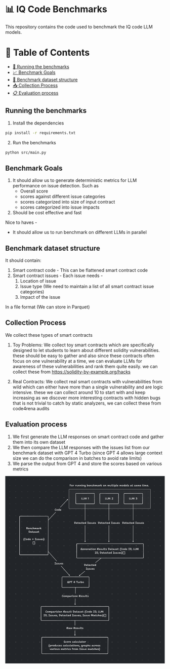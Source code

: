 # 📊 IQ Code Benchmarks
This repository contains the code used to benchmark the IQ code LLM models.

# 📝 Table of Contents
- [🏃 Running the benchmarks](#running-the-benchmarks)
- [📈 Benchmark Goals](#benchmark-goals)
- [📂 Benchmark dataset structure](#benchmark-dataset-structure)
- [📥 Collection Process](#collection-process)
- [📋 Evaluation process](#evaluation-process)

## Running the benchmarks
1. Install the dependencies
```bash
pip install -r requirements.txt
```
2. Run the benchmarks
```bash
python src/main.py
```


## Benchmark Goals
1. It should allow us to generate deterministic metrics for LLM performance on issue detection.
Such as 
    - Overall score
    - scores against different issue categories
    - scores categorized into size of input contract
    - scores categorized into issue impacts
2. Should be cost effective and fast 

Nice to haves - 
- It should allow us to run benchmark on different LLMs in parallel

## Benchmark dataset structure
It should contain:
1. Smart contract code - This can be flattened smart contract code
2. Smart contract issues - Each issue needs -
    1. Location of issue
    2. Issue type (We need to maintain a list of all smart contract issue categories)
    3. Impact of the issue

In a file format (We can store in Parquet)

## Collection Process
We collect these types of smart contracts

1. Toy Problems: We collect toy smart contracts which are specifically designed to let students to learn about different solidity vulnerabilities. these should be easy to gather and also since these contracts often focus on one vulnerability at a time, we can evaluate LLMs for awareness of these vulnerabilities and rank them quite easily. we can collect these from https://solidity-by-example.org/hacks

2. Real Contracts: We collect real smart contracts with vulnerabilities from wild which can either have more than a single vulnerability and are logic intensive. these we can collect around 10 to start with and keep increasing as we discover more interesting contracts with hidden bugs that is not trivial to catch by static analyzers, we can collect these from code4rena audits

## Evaluation process
1. We first generate the LLM responses on smart contract code and gather them into its own
dataset
2. We then compare the LLM responses with the issues list from our benchmark dataset with
GPT 4 Turbo (since GPT 4 allows large context size we can do the comparison in batches to
avoid rate limits)
3. We parse the output from GPT 4 and store the scores based on various metrics

![Architecture](architecture.png)
